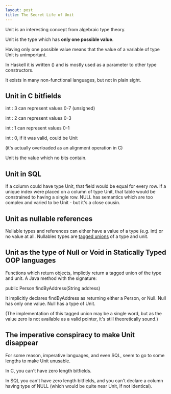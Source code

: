 ```yaml
---
layout: post
title: The Secret Life of Unit
---
```


Unit is an interesting concept from algebraic type theory.  

Unit is the type which has **only one possible value**.  

Having only one possible value means that the value of a variable of type Unit is unimportant.

In Haskell it is written () and is mostly used as a parameter to other type constructors.

It exists in many non-functional languages, but not in plain sight.

Unit in C bitfields
-------------------
int <fieldname> : 3 can represent values 0-7 (unsigned)

int <fieldname> : 2 can represent values 0-3

int <fieldname> : 1 can represent values 0-1

int <fieldname> : 0, if it was valid, could be Unit 

(it's actually overloaded as an alignment operation in C)

Unit is the value which no bits contain.

Unit in SQL
-----------
If a column could have type Unit, that field would be equal for every row.
If a unique index were placed on a column of type Unit, that table would be constrained to having a single row.
NULL has semantics which are too complex and varied to be Unit - but it's a close cousin.

Unit as nullable references
---------------------------
Nullable types and references can either have a value of a type (e.g. int) or no value at all.  Nullables types are <a href="http://en.wikipedia.org/wiki/Tagged_union">tagged unions</a> of a type and unit. 

Unit as the type of Null or Void in Statically Typed OOP languages
------------------------------------------------------------------
Functions which return objects, implictly return a tagged union of the type and unit.  A Java method with the signature:

public Person findByAddress(String address)

It implicitly declares findByAddress as returning either a Person, or Null.  Null has only one value.  Null has a type of Unit.

(The implementation of this tagged union may be a single word, but as the value zero is not available as a valid pointer, it's still theoretically sound.)

The imperative conspiracy to make Unit disappear
------------------------------------------------
For some reason, imperative languages, and even SQL, seem to go to some lengths to make Unit unusable.

In C, you can't have zero length bitfields.

In SQL you can't have zero length bitfields, and you can't declare a column having type of NULL (which would be quite near Unit, if not identical).

